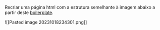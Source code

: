Recriar uma página html com a estrutura semelhante à imagem abaixo a partir deste [boilerplate](https://github.com/Ardozia/lsd-ex-html/).

![[Pasted image 20231018234301.png]]